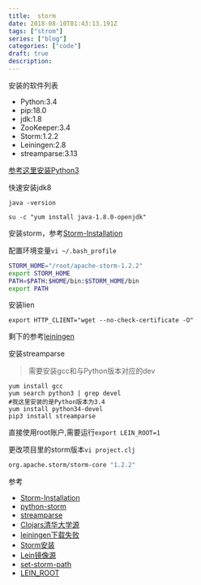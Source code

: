 ```yaml
---
title:  storm
date: 2018-08-10T01:43:13.191Z
tags: ["strom"]
series: ["blog"]
categories: ["code"]
draft: true
description:
---
```


安装的软件列表
- Python:3.4
- pip:18.0
- jdk:1.8
- ZooKeeper:3.4
- Storm:1.2.2
- Leiningen:2.8
- streamparse:3.13


[参考这里安装Python3](https://github.com/smile365/blog/blob/master/python3.md)


快速安装jdk8
```shell
java -version

su -c "yum install java-1.8.0-openjdk"
```

安装storm，参考[Storm-Installation](https://www.tutorialspoint.com/apache_storm/apache_storm_installation.htm)

配置环境变量`vi ~/.bash_profile`
```bash
STORM_HOME="/root/apache-storm-1.2.2"
export STORM_HOME
PATH=$PATH:$HOME/bin:$STORM_HOME/bin
export PATH
```

安装lien
```
export HTTP_CLIENT="wget --no-check-certificate -O"
```
剩下的参考[leiningen](https://leiningen.org/#install)

安装streamparse
>需要安装gcc和与Python版本对应的dev

```shell
yum install gcc
yum search python3 | grep devel
#我这里安装的是Python版本为3.4
yum install python34-devel
pip3 install streamparse
```

直接使用root账户,需要运行`export LEIN_ROOT=1`

更改项目里的storm版本`vi project.clj`
```bash
org.apache.storm/storm-core "1.2.2"
```

参考
- [Storm-Installation](https://www.tutorialspoint.com/apache_storm/apache_storm_installation.htm)
- [python-storm](https://www.jianshu.com/p/f0c0e53cb7f1)
- [streamparse](http://streamparse.readthedocs.io/en/stable/quickstart.html)
- [Clojars清华大学源](https://my.oschina.net/u/1772293/blog/1813609)
- [leiningen下载失败](https://blog.csdn.net/tonylee0329/article/details/40393059)
- [Storm安装](https://www.codetd.com/article/755024)
- [Lein镜像源](https://www.smitechow.com/2018/02/lein-maven-clojars.html)
- [set-storm-path](https://stackoverflow.com/questions/20793737/how-can-i-add-storm-in-my-path)
- [LEIN_ROOT](https://blog.csdn.net/jiangjingxuan/article/details/54729039)